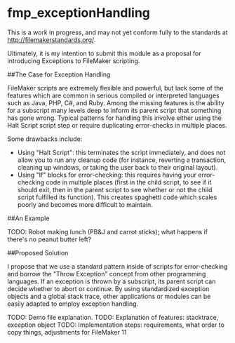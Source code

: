 # fmp_exceptionHandling

This is a work in progress, and may not yet conform fully to the standards at http://filemakerstandards.org/.

Ultimately, it is my intention to submit this module as a proposal for introducing Exceptions to FileMaker scripting.

##The Case for Exception Handling

FileMaker scripts are extremely flexible and powerful, but lack some of the features which are common in serious compiled or interpreted languages such as Java, PHP, C#, and Ruby. Among the missing features is the ability for a subscript many levels deep to inform its parent script that something has gone wrong. Typical patterns for handling this involve either using the Halt Script script step or require duplicating error-checks in multiple places.

Some drawbacks include:

 * Using "Halt Script": this terminates the script immediately, and does not allow you to run any cleanup code (for instance, reverting a transaction, cleaning up windows, or taking the user back to their original layout).
 * Using "If" blocks for error-checking: this requires having your error-checking code in multiple places (first in the child script, to see if it should exit, then in the parent script to see whether or not the child script fulfilled its function). This creates spaghetti code which scales poorly and becomes more difficult to maintain.
 
 ##An Example
 
 TODO: Robot making lunch (PB&J and carrot sticks); what happens if there's no peanut butter left?
 
 ##Proposed Solution
 
 I propose that we use a standard pattern inside of scripts for error-checking and borrow the "Throw Exception" concept from other programming languages. If an exception is thrown by a subscript, its parent script can decide whether to abort or continue. By using standardized exception objects and a global stack trace, other applications or modules can be easily adapted to employ exception handling.
 
 TODO: Demo file explanation.
 TODO: Explanation of features: stacktrace, exception object
 TODO: Implementation steps: requirements, what order to copy things, adjustments for FileMaker 11
